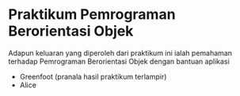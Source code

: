 # Praktikum Pemrograman Berorientasi Objek
Adapun keluaran yang diperoleh dari praktikum ini ialah pemahaman terhadap Pemrograman Berorientasi Objek dengan bantuan aplikasi
-   Greenfoot (pranala hasil praktikum terlampir)
-   Alice